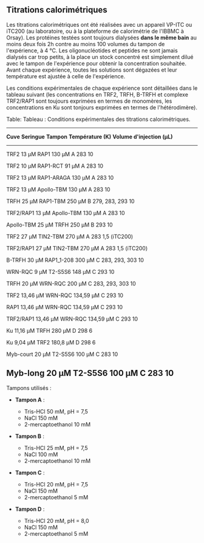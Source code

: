 ## Titrations calorimétriques

Les titrations calorimétriques ont été réalisées avec un appareil VP-ITC ou
iTC200 (au laboratoire, ou à la plateforme de calorimétrie de l'IBBMC à Orsay).
Les protéines testées sont toujours dialysées **dans le même bain** au moins
deux fois 2h contre au moins 100 volumes du tampon de l'expérience, à 4 °C.
Les oligonucléotides et peptides ne sont jamais dialysés car trop petits, à la
place un stock concentré est simplement dilué avec le tampon de l'expérience
pour obtenir la concentration souhaitée. Avant chaque expérience, toutes les
solutions sont dégazées et leur température est ajustée à celle de l'expérience.

Les conditions expérimentales de chaque expérience sont détaillées dans le
tableau suivant (les concentrations en TRF2, TRFH, B-TRFH et complexe TRF2/RAP1
sont toujours exprimées en termes de monomères, les concentrations en Ku sont
tonjours exprimées en termes de l'hétérodimère).

Table: Tableau : Conditions expérimentales des titrations calorimétriques.

---------------------------------------------------------------------------------------------------------------
 **Cuve**               **Seringue**          **Tampon**    **Température (K)**    **Volume d'injection (μL)**
---------------------  --------------------  ------------  ---------------------  -----------------------------
 TRF2 13 μM             RAP1 130 μM           A             283                    10

 TRF2 10 μM             RAP1-RCT 91 μM        A             283                    10

 TRF2 13 μM             RAP1-ARAGA 130 μM     A             283                    10

 TRF2 13 μM             Apollo-TBM 130 μM     A             283                    10

 TRFH 25 μM             RAP1-TBM 250 μM       B             279, 283, 293          10

 TRF2/RAP1 13 μM        Apollo-TBM 130 μM     A             283                    10

 Apollo-TBM 25 μM       TRFH 250 μM           B             293                    10

 TRF2 27 μM             TIN2-TBM 270 μM       A             283                    1,5 (iTC200)

 TRF2/RAP1 27 μM        TIN2-TBM 270 μM       A             283                    1,5 (iTC200)

 B-TRFH 30 μM           RAP1_1-208 300 μM     C             283, 293, 303          10

 WRN-RQC 9 μM           T2-S5S6 148 μM        C             293                    10

 TRFH 20 μM             WRN-RQC 200 μM        C             283, 293, 303          10

 TRF2 13,46 μM          WRN-RQC 134,59 μM     C             293                    10

 RAP1 13,46 μM          WRN-RQC 134,59 μM     C             293                    10

 TRF2/RAP1 13,46 μM     WRN-RQC 134,59 μM     C             293                    10

 Ku 11,16 μM            TRFH 280 μM           D             298                    6

 Ku 9,04 μM             TRF2 180,8 μM         D             298                    6

 Myb-court 20 μM        T2-S5S6 100 μM        C             283                    10

 Myb-long 20 μM         T2-S5S6 100 μM        C             283                    10
---------------------------------------------------------------------------------------------------------------

Tampons utilisés :

- **Tampon A** :
    + Tris-HCl 50 mM, pH = 7,5
    + NaCl 150 mM
    + 2-mercaptoethanol 10 mM

- **Tampon B** :
    + Tris-HCl 25 mM, pH = 7,5
    + NaCl 100 mM
    + 2-mercaptoethanol 10 mM

- **Tampon C** :
    + Tris-HCl 20 mM, pH = 7,5
    + NaCl 150 mM
    + 2-mercaptoethanol 5 mM

- **Tampon D** :
    + Tris-HCl 20 mM, pH = 8,0
    + NaCl 150 mM
    + 2-mercaptoethanol 5 mM

